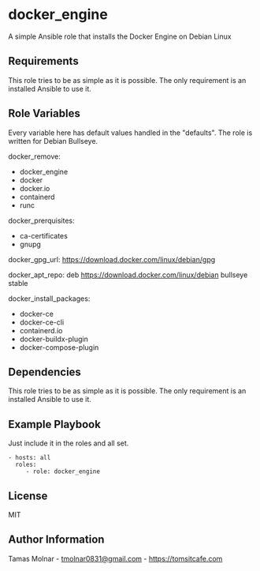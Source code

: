 docker_engine
=========

A simple Ansible role that installs the Docker Engine on Debian Linux

Requirements
------------

This role tries to be as simple as it is possible. The only requirement is an installed Ansible to use it.

Role Variables
--------------

Every variable here has default values handled in the "defaults". The role is written for Debian Bullseye.

docker_remove:
  - docker_engine
  - docker
  - docker.io
  - containerd
  - runc

docker_prerquisites:
  - ca-certificates
  - gnupg

docker_gpg_url: https://download.docker.com/linux/debian/gpg

docker_apt_repo: deb https://download.docker.com/linux/debian bullseye stable

docker_install_packages:
  - docker-ce
  - docker-ce-cli
  - containerd.io
  - docker-buildx-plugin
  - docker-compose-plugin

Dependencies
------------

This role tries to be as simple as it is possible. The only requirement is an installed Ansible to use it.

Example Playbook
----------------

Just include it in the roles and all set.

    - hosts: all
      roles:
         - role: docker_engine

License
-------

MIT

Author Information
------------------

Tamas Molnar - <tmolnar0831@gmail.com> - https://tomsitcafe.com
